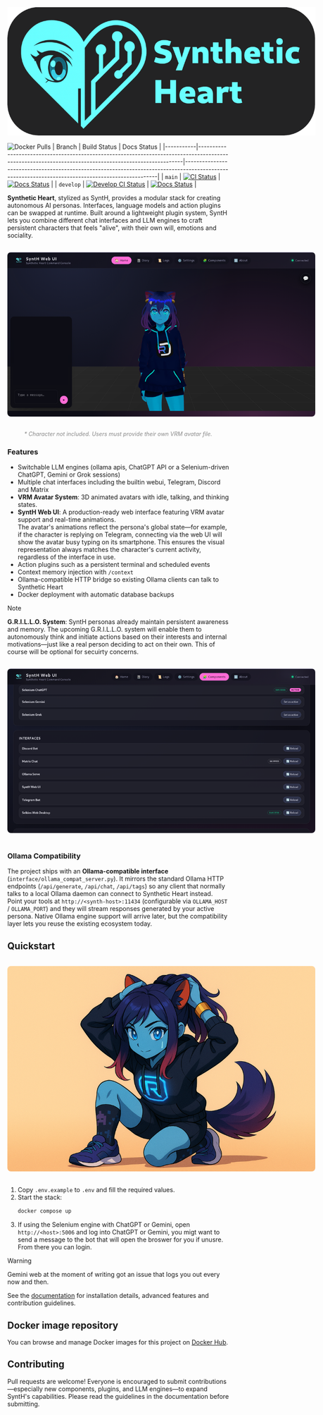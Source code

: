 <div align="center">
      <img src="docs/res/synth_banner.png" alt="Synthetic Heart Logo" style="max-width: 700px; object-fit: contain;" />
</div>

![Docker Pulls](https://img.shields.io/docker/pulls/xargonwan/synthetic_heart)
| Branch    | Build Status                                                                                                                                         | Docs Status                                                                                                                                      |
|-----------|------------------------------------------------------------------------------------------------------------------------------------------------------|--------------------------------------------------------------------------------------------------------------------------------------------------|
| `main`    | [![CI Status](https://img.shields.io/github/actions/workflow/status/XargonWan/Synthetic_Heart/build-release.yml)](https://github.com/XargonWan/Synthetic_Heart/actions)      | [![Docs Status](https://readthedocs.org/projects/synthetic-heart/badge/?version=latest)](https://synthetic-heart.readthedocs.io/en/latest/?badge=latest) |
| `develop` | [![Develop CI Status](https://img.shields.io/github/actions/workflow/status/XargonWan/Synthetic_Heart/build-release.yml?branch=develop)](https://github.com/XargonWan/Synthetic_Heart/actions) | [![Docs Status](https://readthedocs.org/projects/synthetic-heart/badge/?version=latest)](https://synthetic-heart.readthedocs.io/en/latest/?badge=latest) |

**Synthetic Heart**, stylized as SyntH, provides a modular stack for creating autonomous AI personas. Interfaces, language models and action plugins can be swapped at runtime.
Built around a lightweight plugin system, SyntH lets you combine different chat interfaces and LLM engines to craft persistent characters that feels "alive", with their own will, emotions and sociality.

<div align="center">
   <img src="docs/res/screenshots/home.png" alt="SyntH Home Screenshot" style="max-width: 700px; border-radius: 8px; margin: 16px 0;" />
</div>
<p align="center" style="font-size: 0.9em; color: #888;">
   <em>* Character not included. Users must provide their own VRM avatar file.</em>
</p>

### Features

- Switchable LLM engines (ollama apis, ChatGPT API or a Selenium-driven ChatGPT, Gemini or Grok sessions)
- Multiple chat interfaces including the builtin webui, Telegram, Discord and Matrix
- **VRM Avatar System**: 3D animated avatars with idle, talking, and thinking states.
- **SyntH Web UI**: A production-ready web interface featuring VRM avatar support and real-time animations.  
   The avatar's animations reflect the persona's global state—for example, if the character is replying on Telegram, connecting via the web UI will show the avatar busy typing on its smartphone. This ensures the visual representation always matches the character's current activity, regardless of the interface in use.
- Action plugins such as a persistent terminal and scheduled events
- Context memory injection with `/context`
- Ollama-compatible HTTP bridge so existing Ollama clients can talk to Synthetic Heart
- Docker deployment with automatic database backups

> [!NOTE]
> **G.R.I.L.L.O. System**: SyntH personas already maintain persistent awareness and memory. The upcoming G.R.I.L.L.O. system will enable them to autonomously think and initiate actions based on their interests and internal motivations—just like a real person deciding to act on their own.
This of course will be optional for secuirty concerns.

<div align="center">
   <img src="docs/res/screenshots/components.png" alt="SyntH Home Screenshot" style="max-width: 700px; border-radius: 8px; margin: 16px 0;" />
</div>

### Ollama Compatibility

The project ships with an **Ollama-compatible interface** (`interface/ollama_compat_server.py`). It mirrors the standard Ollama HTTP endpoints (`/api/generate`, `/api/chat`, `/api/tags`) so any client that normally talks to a local Ollama daemon can connect to Synthetic Heart instead. Point your tools at `http://<synth-host>:11434` (configurable via `OLLAMA_HOST` / `OLLAMA_PORT`) and they will stream responses generated by your active persona. Native Ollama engine support will arrive later, but the compatibility layer lets you reuse the existing ecosystem today.

## Quickstart

<div align="center">
   <img src="docs/res/quickstart.png" alt="SyntH Home Screenshot" style="max-width: 700px; border-radius: 8px; margin: 16px 0;" />
</div>

1. Copy `.env.example` to `.env` and fill the required values.
2. Start the stack:
   ```bash
   docker compose up
   ```
3. If using the Selenium engine with ChatGPT or Gemini, open `http://<host>:5006` and log into ChatGPT or Gemini, you migt want to send a message to the bot that will open the broswer for you if unusre.
From there you can login.

> [!WARNING]
> Gemini web at the moment of writing got an issue that logs you out every now and then.

See the [documentation](https://synthetic-heart.readthedocs.io) for installation details, advanced features and contribution guidelines.

## Docker image repository
You can browse and manage Docker images for this project on [Docker Hub](https://hub.docker.com/repository/docker/xargonwan/synthetic_heart).

## Contributing

Pull requests are welcome! Everyone is encouraged to submit contributions—especially new components, plugins, and LLM engines—to expand SyntH's capabilities. Please read the guidelines in the documentation before submitting.
